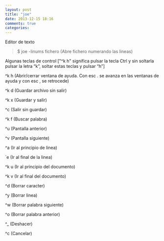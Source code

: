 ```yaml
---
layout: post
title: "joe"
date: 2013-12-15 18:16
comments: true
categories: 
---
```

Editor de texto

>$ joe -linums fichero (Abre fichero numerando las lineas)

Algunas teclas de control ["^k h" significa pulsar la tecla Ctrl y sin soltarla pulsar la letra “k”, soltar estas teclas y pulsar “h”]

^k h (Abrir/cerrar ventana de ayuda. Con esc . se avanza en las ventanas de ayuda y con esc , se retrocede)

^k d (Guardar archivo sin salir)

^k x (Guardar y salir)

^c (Salir sin guardar)

^k f (Buscar palabra)

^u (Pantalla anterior)

^v (Pantalla siguiente)

^a (Ir al principio de linea)

`e (Ir al final de la linea)

^k u (Ir al principio del documento)

^k v (Ir al final del documento)

^d (Borrar caracter)

^y (Borrar linea)

^w (Borrar palabra siguiente)

^o (Borrar palabra anterior)

^_ (Deshacer)

^c (Cancelar)

